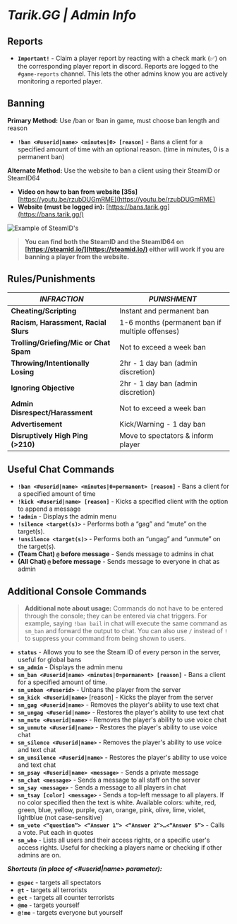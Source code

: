 # ***Tarik.GG | Admin Info***

## **Reports**

- **`Important!`** - Claim a player report by reacting with a check mark (✅) on the corresponding player report in discord. Reports are logged to the `#game-reports` channel. This lets the other admins know you are actively monitoring a reported player.

## **Banning**

**Primary Method:** Use /ban or !ban in game, must choose ban length and reason

- **`!ban <#userid|name> <minutes|0> [reason]`** - Bans a client for a specified amount of time with an optional reason. (time in minutes, 0 is a permanent ban)

**Alternate Method:** Use the website to ban a client using their SteamID or SteamID64

- **Video on how to ban from website [35s]** [https://youtu.be/rzubDUGmRME](https://youtu.be/rzubDUGmRME)
- **Website (must be logged in):** [https://bans.tarik.gg](https://bans.tarik.gg/)

![Example of SteamID's](imgs/steamid_example.png)
>**You can find both the SteamID and the SteamID64 on [https://steamid.io/](https://steamid.io/) either will work if you are banning a player from the website.**

## **Rules/Punishments**

| *INFRACTION* | *PUNISHMENT* |
|--|--|
| **Cheating/Scripting** | Instant and permanent ban |
| **Racism, Harassment, Racial Slurs** | 1-6 months (permanent ban if multiple offenses) |
| **Trolling/Griefing/Mic or Chat Spam** | Not to exceed a week ban |
| **Throwing/Intentionally Losing** | 2hr - 1 day ban (admin discretion) |
| **Ignoring Objective** | 2hr - 1 day ban (admin discretion) |
| **Admin Disrespect/Harassment** | Not to exceed a week ban |
| **Advertisement** | Kick/Warning - 1 day ban |
| **Disruptively High Ping (>210)** | Move to spectators & inform player |

## **Useful Chat Commands**

- **`!ban <#userid|name> <minutes|0=permanent> [reason]`** - Bans a client for a specified amount of time
- **`!kick <#userid|name> [reason]`** - Kicks a specified client with the option to append a message
- **`!admin`** - Displays the admin menu
- **`!silence <target(s)>`** - Performs both a “gag” and “mute” on the target(s).
- **`!unsilence <target(s)>`** - Performs both an “ungag” and “unmute” on the target(s).
- **(Team Chat) `@` before message** - Sends message to admins in chat
- **(All Chat) `@` before message** - Sends message to everyone in chat as admin

## **Additional Console Commands**

>**Additional note about usage:** Commands do not have to be entered through the console; they can be entered via chat triggers. For example, saying `!ban bail` in chat will execute the same command as `sm_ban` and forward the output to chat. You can also use `/` instead of `!` to suppress your command from being shown to users.

- **`status`** - Allows you to see the Steam ID of every person in the server, useful for global bans
- **`sm_admin`** - Displays the admin menu
- **`sm_ban <#userid|name> <minutes|0=permanent> [reason]`** - Bans a client for a specified amount of time.
- **`sm_unban <#userid>`** - Unbans the player from the server
- **`sm_kick <#userid|name>`** [reason] - Kicks the player from the server
- **`sm_gag <#userid|name>`** - Removes the player's ability to use text chat
- **`sm_ungag <#userid|name>`** - Restores the player's ability to use text chat
- **`sm_mute <#userid|name>`** - Removes the player's ability to use voice chat
- **`sm_unmute <#userid|name>`** - Restores the player's ability to use voice chat
- **`sm_silence <#userid|name>`** - Removes the player's ability to use voice and text chat
- **`sm_unsilence <#userid|name>`** - Restores the player's ability to use voice and text chat
- **`sm_psay <#userid|name> <message>`** - Sends a private message
- **`sm_chat <message>`** - Sends a message to all staff on the server
- **`sm_say <message>`** - Sends a message to all players in chat
- **`sm_tsay [color] <message>`** - Sends a top-left message to all players. If no color specified then the text is white. Available colors: white, red, green, blue, yellow, purple, cyan, orange, pink, olive, lime, violet, lightblue (not case-sensitive)
- **`sm_vote <“question”> <“Answer 1”> <“Answer 2”>…<“Answer 5”>`** - Calls a vote. Put each in quotes
- **`sm_who`** - Lists all users and their access rights, or a specific user's access rights. Useful for checking a players name or checking if other admins are on.

***Shortcuts (in place of <#userid|name> parameter):***

- **`@spec`** - targets all spectators
- **`@t`** - targets all terrorists
- **`@ct`** - targets all counter terrorists
- **`@me`** - targets yourself
- **`@!me`** - targets everyone but yourself
